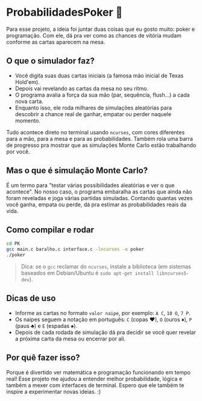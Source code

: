 # ProbabilidadesPoker 🎲

Para esse projeto, a ideia foi juntar duas coisas que eu gosto muito: poker e programação. Com ele, dá pra ver como as chances de
vitória mudam conforme as cartas aparecem na mesa.

## O que o simulador faz?
- Você digita suas duas cartas iniciais (a famosa mão inicial de Texas Hold'em).
- Depois vai revelando as cartas da mesa no seu ritmo.
- O programa avalia a força da sua mão (par, sequência, flush...) a cada nova
  carta.
- Enquanto isso, ele roda milhares de simulações aleatórias para descobrir a
  chance real de ganhar, empatar ou perder naquele momento.

Tudo acontece direto no terminal usando `ncurses`, com cores diferentes para a
mão, para a mesa e para as probabilidades. Também rola uma barra de progresso
pra mostrar que as simulações Monte Carlo estão trabalhando por você.

## Mas o que é simulação Monte Carlo?
É um termo para "testar várias possibilidades aleatórias e ver o que
acontece". No nosso caso, o programa embaralha as cartas que ainda não foram
reveladas e joga várias partidas simuladas. Contando quantas vezes você ganha,
empata ou perde, dá pra estimar as probabilidades reais da vida.

## Como compilar e rodar
```bash
cd PK
gcc main.c baralho.c interface.c -lncurses -o poker
./poker
```

> Dica: se o `gcc` reclamar do `ncurses`, instale a biblioteca (em sistemas
> baseados em Debian/Ubuntu é `sudo apt-get install libncurses5-dev`).

## Dicas de uso
- Informe as cartas no formato `valor naipe`, por exemplo: `A C`, `10 O`, `7 P`.
- Os naipes seguem a notação em português: `C` (copas ♥), `O` (ouros ♦), `P`
  (paus ♣) e `E` (espadas ♠).
- Depois de cada rodada de simulação dá pra decidir se você quer revelar a
  próxima carta da mesa ou encerrar por ali.

## Por quê fazer isso?
Porque é divertido ver matemática e programação funcionando em tempo real! Esse
projeto me ajudou a entender melhor probabilidade, lógica e também a mexer com
interfaces de terminal. Espero que ele também te inspire a experimentar novas
ideias. :)

